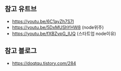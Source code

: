 ## 참고 유트브

- https://youtu.be/6C1ayZh7S7I
- https://youtu.be/5DxMUShYHW8 (node위주)
- https://youtu.be/fXBZvpG_IUQ (스타트업 node이유)


## 참고 블로그

- https://doqtqu.tistory.com/284